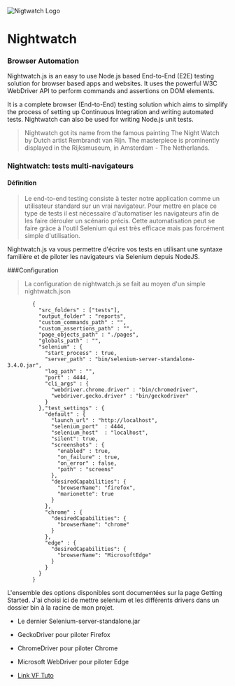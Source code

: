![Nigtwatch Logo](http://nightwatchjs.org/img/logo-nightwatch.png)
# Nightwatch
### Browser Automation
Nightwatch.js is an easy to use Node.js based End-to-End (E2E) testing solution for browser based apps and websites. It uses the powerful W3C WebDriver API to perform commands and assertions on DOM elements.

It is a complete browser (End-to-End) testing solution which aims to simplify the process of setting up Continuous Integration and writing automated tests. Nightwatch can also be used for writing Node.js unit tests.
> Nightwatch got its name from the famous painting The Night Watch by Dutch artist Rembrandt van Rijn. The masterpiece is prominently displayed in the Rijksmuseum, in Amsterdam - The Netherlands.

### Nightwatch: tests multi-navigateurs

#### Définition 
> Le end-to-end testing consiste à tester notre application comme un utilisateur standard sur un vrai navigateur. Pour mettre en place ce type de tests il est nécessaire d'automatiser les navigateurs afin de les faire dérouler un scénario précis. Cette automatisation peut se faire gràce à l'outil Selenium qui est très efficace mais pas forcément simple d'utilisation.

Nightwatch.js va vous permettre d'écrire vos tests en utilisant une syntaxe familière et de piloter les navigateurs via Selenium depuis NodeJS.








###Configuration

> La configuration de nightwatch.js se fait au moyen d'un simple nightwatch.json
> 
			{
			  "src_folders" : ["tests"],
			  "output_folder" : "reports",
			  "custom_commands_path" : "",
			  "custom_assertions_path" : "",
			  "page_objects_path" : "./pages",
			  "globals_path" : "",
			  "selenium" : {
			    "start_process" : true,
			    "server_path" : "bin/selenium-server-standalone-3.4.0.jar",
			    "log_path" : "",
			    "port" : 4444,
			    "cli_args" : {
			      "webdriver.chrome.driver" : "bin/chromedriver",
			      "webdriver.gecko.driver" : "bin/geckodriver"
			    }
			  },"test_settings" : {
			    "default" : {
			      "launch_url" : "http://localhost",
			      "selenium_port"  : 4444,
			      "selenium_host"  : "localhost",
			      "silent": true,
			      "screenshots" : {
			        "enabled" : true,
			        "on_failure" : true,
			        "on_error" : false,
			        "path" : "screens"
			      },
			      "desiredCapabilities": {
			        "browserName": "firefox",
			        "marionette": true
			      }
			    },
			    "chrome" : {
			      "desiredCapabilities": {
			        "browserName": "chrome"
			      }
			    },
			    "edge" : {
			      "desiredCapabilities": {
			        "browserName": "MicrosoftEdge"
			      }
			    }
			  }
			} 


L'ensemble des options disponibles sont documentées sur la page Getting Started. J'ai choisi ici de mettre selenium et les différents drivers dans un dossier bin à la racine de mon projet.

  * Le dernier Selenium-server-standalone.jar
  * GeckoDriver pour piloter Firefox
  *  ChromeDriver pour piloter Chrome
  * Microsoft WebDriver pour piloter Edge



* [Link VF Tuto](https://www.youtube.com/watch?v=LEljiDEquX4)

